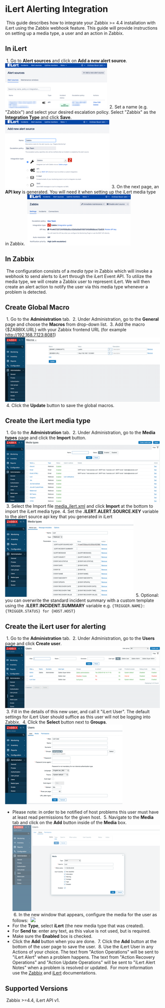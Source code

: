 # iLert Alerting Integration

​
This guide describes how to integrate your Zabbix >= 4.4 installation with iLert using the Zabbix webhook feature.
This guide will provide instructions on setting up a media type, a user and an action in Zabbix.
​

## In iLert

​
1\. Go to **Alert sources** and click on **Add a new alert source**.
​
[![](images/tn_1.png?raw=true)](images/1.png)
​
2\. Set a name (e.g. "Zabbix") and select your desired escalation policy. Select "Zabbix" as the **Integration Type** and click **Save**.
​
[![](images/tn_2.png?raw=true)](images/2.png)
​
3\. On the next page, an **API key** is generated. You will need it when setting up the iLert media type in Zabbix.
​
[![](images/tn_3.png?raw=true)](images/3.png)
​

## In Zabbix

​
The configuration consists of a _media type_ in Zabbix which will invoke a webhook to send alerts to iLert through the iLert Event API.
To utilize the media type, we will create a Zabbix user to represent iLert. We will then create an alert action to notify the user via this media type whenever a problem is detected.
​

## Create Global Macro

​
1\. Go to the **Administration** tab.
​
2\. Under Administration, go to the **General** page and choose the **Macros** from drop-down list.
​
3\. Add the macro {\$ZABBIX.URL} with your Zabbix frontend URL (for example http://192.168.7.123:8081)
​
[![](images/tn_4.png?raw=true)](images/4.png)
​
4\. Click the **Update** button to save the global macros.
​

## Create the iLert media type

​
1\. Go to the **Administration** tab.
​
2\. Under Administration, go to the **Media types** page and click the **Import** button.
​
[![](images/tn_5.png?raw=true)](images/5.png)
​
3\. Select the Import file [media_ilert.xml](media_ilert.xml) and click **Import** at the bottom to import the iLert media type.
​
4\. Set the **.ILERT.ALERT.SOURCE.KEY** variable to the alert source api key that you generated in iLert
​
[![](images/tn_6.png?raw=true)](images/6.png)
​
5\. Optional: you can overwrite the standard incident summary with a custom template using the **.ILERT.INCIDENT.SUMMARY** variable e.g. `{TRIGGER.NAME}: {TRIGGER.STATUS} for {HOST.HOST}`
​

## Create the iLert user for alerting

​
1\. Go to the **Administration** tab.
​
2\. Under Administration, go to the **Users** page and click **Create user**.
​
[![](images/tn_7.png?raw=true)](images/7.png)
​
3\. Fill in the details of this new user, and call it "iLert User". The default settings for iLert User should suffice as this user will not be logging into Zabbix.
​
4\. Click the **Select** button next to **Groups**.
​
[![](images/tn_8.png?raw=true)](images/8.png)
​

- Please note: in order to be notified of host problems this user must have at least read permissions for the given host.
  ​
  5\. Navigate to the **Media** tab and click on the **Add** button inside of the **Media** box.
  ​
  [![](images/tn_9.png?raw=true)](images/9.png)
  ​
  6\. In the new window that appears, configure the media for the user as follows:
  ​
  [![](images/tn_10.png?raw=true)](images/10.png)
  ​
- For the **Type**, select **iLert** (the new media type that was created).
- For **Send to**: enter any text, as this value is not used, but is required.
- Make sure the **Enabled** box is checked.
- Click the **Add** button when you are done.
  ​
  7\. Click the **Add** button at the bottom of the user page to save the user.
  ​
  8\. Use the iLert User in any Actions of your choice. The text from "Action Operations" will be sent to "iLert Alert" when a problem happens. The text from "Action Recovery Operations" and "Action Update Operations" will be sent to "iLert Alert Notes" when a problem is resolved or updated.
  ​
  For more information use the [Zabbix](https://www.zabbix.com/documentation/current/manual/config/notifications) and [iLert](https://docs.ilert.com/integrations/zabbix/native) documentations.
  ​

## Supported Versions

​
Zabbix >=4.4, iLert API v1.
